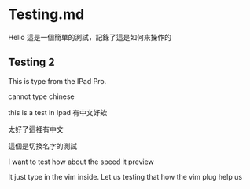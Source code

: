 # Testing.md
Hello 這是一個簡單的測試，記錄了這是如何來操作的

## Testing 2

This is type from the IPad Pro.

cannot type chinese

this is a test in Ipad 有中文好欸

太好了這裡有中文

這個是切換名字的測試

I want to test how about the speed it preview

It just type in the vim inside.
Let us testing that how the vim plug help us
